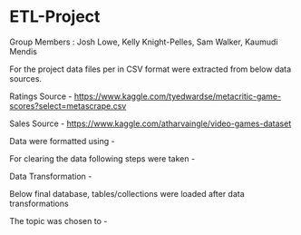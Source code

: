 # ETL-Project
Group Members : Josh Lowe, Kelly Knight-Pelles, Sam Walker, Kaumudi Mendis

For the project data files per in CSV format were extracted from below data sources. 


Ratings Source - https://www.kaggle.com/tyedwardse/metacritic-game-scores?select=metascrape.csv

Sales Source - https://www.kaggle.com/atharvaingle/video-games-dataset


Data were formatted using -



For clearing the data following steps were taken -


Data Transformation -


Below final database, tables/collections were loaded after data transformations


The topic was chosen to -
